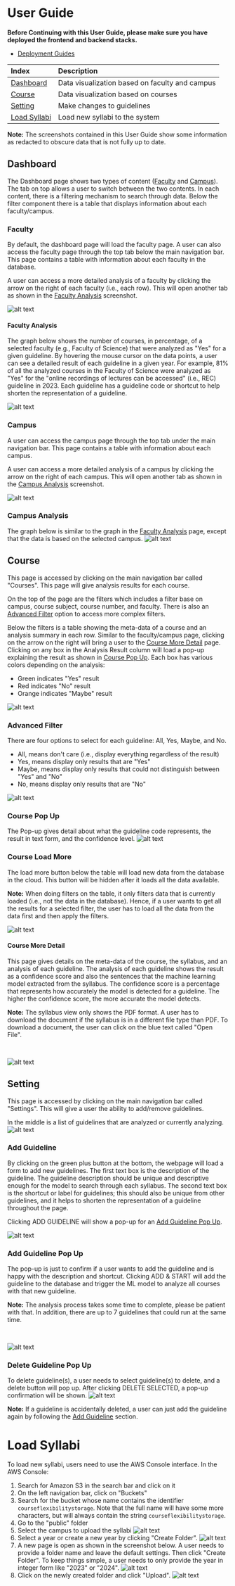 # User Guide

**Before Continuing with this User Guide, please make sure you have deployed the frontend and backend stacks.**

- [Deployment Guides](./DeploymentGuide.md)

| Index                                        | Description                                           |
| :------------------------------------------  | :---------------------------------------------------- |
| [Dashboard](#Dashboard)                      | Data visualization based on faculty and campus        |
| [Course](#Course)                            | Data visualization based on courses                   |
| [Setting](#Setting)                          | Make changes to guidelines                            |
| [Load Syllabi](#Load-Syllabi)                | Load new syllabi to the system                        |

**Note:** The screenshots contained in this User Guide show some information as redacted to obscure data that is not fully up to date.
<br>

## Dashboard

The Dashboard page shows two types of content ([Faculty](#Faculty) and [Campus](#Campus)). The tab on top allows a user to switch between the two contents. In each content, there is a filtering mechanism to search through data. Below the filter component there is a table that displays information about each faculty/campus.

### Faculty

By default, the dashboard page will load the faculty page. A user can also access the faculty page through the top tab below the main navigation bar. This page contains a table with information about each faculty in the database.

A user can access a more detailed analysis of a faculty by clicking the arrow on the right of each faculty (i.e., each row). This will open another tab as shown in the [Faculty Analysis](#Faculty-Analysis) screenshot.

![alt text](assets/dashboard/dashboard_faculty.png)

#### Faculty Analysis

The graph below shows the number of courses, in percentage, of a selected faculty (e.g., Faculty of Science) that were analyzed as "Yes" for a given guideline. By hovering the mouse cursor on the data points, a user can see a detailed result of each guideline in a given year. For example, 81% of all the analyzed courses in the Faculty of Science were analyzed as "Yes" for the "online recordings of lectures can be accessed" (i.e., REC) guideline in 2023. Each guideline has a guideline code or shortcut to help shorten the representation of a guideline.

![alt text](assets/dashboard/dashboard_faculty_data.png)

### Campus

A user can access the campus page through the top tab under the main navigation bar. This page contains a table with information about each campus.

A user can access a more detailed analysis of a campus by clicking the arrow on the right of each campus. This will open another tab as shown in the [Campus Analysis](#Campus-Analysis) screenshot.

![alt text](assets/dashboard/dashboard_campus.png)

### Campus Analysis

The graph below is similar to the graph in the [Faculty Analysis](#Faculty-Analysis) page, except that the data is based on the selected campus.
![alt text](assets/dashboard/dashboard_campus_data.png)

## Course

This page is accessed by clicking on the main navigation bar called "Courses". This page will give analysis results for each course.

On the top of the page are the filters which includes a filter base on campus, course subject, course number, and faculty. There is also an [Advanced Filter](#Advanced-Filter) option to access more complex filters. 

Below the filters is a table showing the meta-data of a course and an analysis summary in each row. Similar to the faculty/campus page, clicking on the arrow on the right will bring a user to the [Course More Detail](#Course-More-Detail) page. Clicking on any box in the Analysis Result column will load a pop-up explaining the result as shown in [Course Pop Up](#Course-Pop-Up). Each box has various colors depending on the analysis: 
* Green indicates "Yes" result
* Red indicates "No" result
* Orange indicates "Maybe" result

![alt text](assets/course/course_main.png)

### Advanced Filter

There are four options to select for each guideline: All, Yes, Maybe, and No.
* All, means don't care (i.e., display everything regardless of the result)
* Yes, means display only results that are "Yes"
* Maybe, means display only results that could not distinguish between "Yes" and "No"
* No, means display only results that are "No"

![alt text](assets/course/course_main_advance_filter.png)

### Course Pop Up

The Pop-up gives detail about what the guideline code represents, the result in text form, and the confidence level.
![alt text](assets/course/course_main_info_alert.png)

### Course Load More

The load more button below the table will load new data from the database in the cloud. This button will be hidden after it loads all the data available.

**Note:** When doing filters on the table, it only filters data that is currently loaded (i.e., not the data in the database). Hence, if a user wants to get all the results for a selected filter, the user has to load all the data from the data first and then apply the filters.
<br>

![alt text](assets/course/course_main_load_more.png)

#### Course More Detail

This page gives details on the meta-data of the course, the syllabus, and an analysis of each guideline. The analysis of each guideline shows the result as a confidence score and also the sentences that the machine learning model extracted from the syllabus. The confidence score is a percentage that represents how accurately the model is detected for a guideline. The higher the confidence score, the more accurate the model detects.

**Note:** The syllabus view only shows the PDF format. A user has to download the document if the syllabus is in a different file type than PDF. To download a document, the user can click on the blue text called "Open File".

<br>

![alt text](assets/course/course_data.png)

## Setting

This page is accessed by clicking on the main navigation bar called "Settings". This will give a user the ability to add/remove guidelines.

In the middle is a list of guidelines that are analyzed or currently analyzing.
![alt text](assets/setting/setting_main.png)

### Add Guideline

By clicking on the green plus button at the bottom, the webpage will load a form to add new guidelines. The first text box is the description of the guideline. The guideline description should be unique and descriptive enough for the model to search through each syllabus. The second text box is the shortcut or label for guidelines; this should also be unique from other guidelines, and it helps to shorten the representation of a guideline throughout the page.

Clicking ADD GUIDELINE will show a pop-up for an [Add Guideline Pop Up](#Add-Guideline-Pop-Up).

![alt text](assets/setting/setting_main_add_guideline.png)

### Add Guideline Pop Up

The pop-up is just to confirm if a user wants to add the guideline and is happy with the description and shortcut. Clicking ADD & START will add the guideline to the database and trigger the ML model to analyze all courses with that new guideline.

**Note:** The analysis process takes some time to complete, please be patient with that. In addition, there are up to 7 guidelines that could run at the same time.

<br>

![alt text](assets/setting/setting_main_add_guideline_confirmation.png)

### Delete Guideline Pop Up

To delete guideline(s), a user needs to select guideline(s) to delete, and a delete button will pop up. After clicking DELETE SELECTED, a pop-up confirmation will be shown.
![alt text](assets/setting/setting_main_delete_confirmation.png)

**Note:** If a guideline is accidentally deleted, a user can just add the guideline again by following the [Add Guideline](#Add-Guideline) section.

# Load Syllabi

To load new syllabi, users need to use the AWS Console interface. In the AWS Console:

1. Search for Amazon S3 in the search bar and click on it
2. On the left navigation bar, click on "Buckets" 
3. Search for the bucket whose name contains the identifier `courseflexibilitystorage`. Note that the full name will have some more characters, but will always
contain the string `courseflexibilitystorage`.
4. Go to the "public" folder
5. Select the campus to upload the syllabi
   ![alt text](assets/addGuideline/main_page.png)
7. Select a year or create a new year by clicking "Create Folder".
   ![alt text](assets/addGuideline/main_page_load.png)
9. A new page is open as shown in the screenshot below. A user needs to provide a folder name and leave the default settings. Then click "Create Folder". To keep things simple, a user needs to only provide the year in integer form like "2023" or "2024".
   ![alt text](assets/addGuideline/main_page_create_folder.png)
11. Click on the newly created folder and click "Upload".
  ![alt text](assets/addGuideline/main_page_load_file.png)
